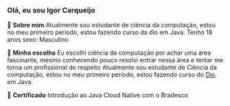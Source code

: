 ### Olá, eu sou Igor Carqueijo 
🧑 **Sobre mim**
Atualmente sou estudante de ciência da computação, estou no meu primeiro período, estou fazendo curso da dio em Java.
Tenho 18 anos
sexo: Masculino

🏫 **Minha escolha**
Eu escolhi ciência da computação por achar uma área fascinante, mesmo conhecendo pouco resolvi entrar nessa área e tentar me torna um profissional de respeito
 Atualmente sou estudante de Ciência da computação, estou no meu primeiro período, estou fazendo curso do [Dio](https://dio.me). em Java.
 
 📜 **Certificado**
 Introdução ao Java Cloud Native com o Bradesco
